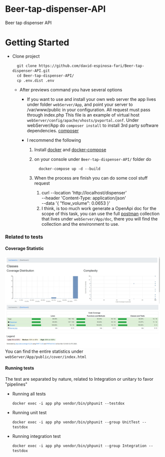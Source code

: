 # Beer-tap-dispenser-API
Beer tap dispenser API

# Getting Started
* Clone project

        git clone https://github.com/david-espinosa-fari/Beer-tap-dispenser-API.git
        cd Beer-tap-dispenser-API/
        cp .env.dist .env
  * After previews command you have several options
    * If you want to use and install your own web server the app lives under folder `webServer/App`, and point your server to /var/www/public in your configuration. All request must pass through index.php
    This file is an example of virtual host `webServer/config/apache/vhosts/pvportal.conf`. Under webServer/App do `composer install` to install 3rd party software dependencies. [composer](https://getcomposer.org/download/)

    * I recommend the following
      1.	Install [docker](https://docs.docker.com/install/) and [docker-compose](https://docs.docker.com/compose/install/)
      2. on your console under `Beer-tap-dispenser-API/` folder do
            
               docker-compose up -d --build
      3. When the process are finish you can do some cool stuff request
         1. curl --location 'http://localhost/dispenser' \
            --header 'Content-Type: application/json' \
            --data '{
            "flow_volume": 0.0653
            }'
         2. I think, is too much work generate a OpenApi doc for the scope of this task, you can use the full [postman](https://www.postman.com/downloads/) collection that lives under `webServer/App/doc`, there you will find the collection and the environment to use.
### Related to tests
#### Coverage Statistic
![img_1.png](img/img_1.png)
![img.png](img/img.png)
You can find the entire statistics under `webServer/App/public/cover/index.html`
#### Running tests
The test are separated by nature, related to Integration or unitary to favor "pipelines"
    
* Running all tests
  
      docker exec -i app php vendor/bin/phpunit --testdox
* Running unit test

      docker exec -i app php vendor/bin/phpunit --group UnitTest --testdox
* Running integration test

      docker exec -i app php vendor/bin/phpunit --group Integration --testdox

